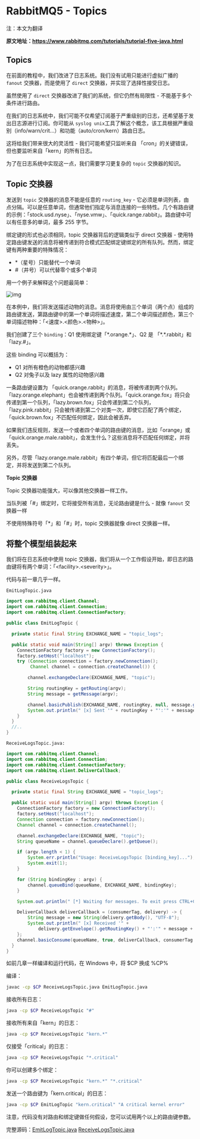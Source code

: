 # RabbitMQ5 - Topics

注：本文为翻译

**原文地址：https://www.rabbitmq.com/tutorials/tutorial-five-java.html**

## Topics

在前面的教程中，我们改进了日志系统。我们没有试用只能进行虚拟广播的 `fanout` 交换器，而是使用了 `direct` 交换器，并实现了选择性接受日志。

虽然使用了 `direct` 交换器改进了我们的系统，但它仍然有局限性 - 不能基于多个条件进行路由。

在我们的日志系统中，我们可能不仅希望订阅基于严重级别的日志，还希望基于发出日志源进行订阅。你可能从 `syslog unix`工具了解这个概念，该工具根据严重级别（info/warn/crit...）和功能（auto/cron/kern）路由日志。

这将给我们带来很大的灵活性 - 我们可能希望只监听来自 「cron」的关键错误，但也要监听来自「kern」的所有日志。

为了在日志系统中实现这一点，我们需要学习更复杂的 `topic` 交换器的知识。

## Topic 交换器

发送到 `topic` 交换器的消息不能是任意的 `routing_key` - 它必须是单词列表，由点分隔。可以是任意单词，但通常他们指定与消息连接的一些特性。几个有路由键的示例：「stock.usd.nyse」、「nyse.vmw」、「quick.range.rabbit」。路由键中可以有任意多的单词，最多 255 字节。

绑定键的形式也必须相同，topic 交换器背后的逻辑类似于 direct 交换器 - 使用特定路由键发送的消息将被传递到符合模式匹配绑定键绑定的所有队列。然而，绑定键有两种重要的特殊情况：

- *（星号）只能替代一个单词
- \#（井号）可以代替零个或多个单词

用一个例子来解释这个问题最简单：

![img](https://www.rabbitmq.com/img/tutorials/python-five.png)

在本例中，我们将发送描述动物的消息。消息将使用由三个单词（两个点）组成的路由键发送，第路由键中的第一个单词将描述速度，第二个单词描述颜色，第三个单词描述物种：「<速度>.<颜色>.<物种>」。

我们创建了三个 `binding`：Q1  使用绑定键「\*.orange.\*」、Q2 是 「\*.\*.rabbit」和 「lazy.\#」。

这些 binding 可以概括为：

- Q1 对所有橙色的动物都感兴趣
- Q2 对兔子以及 lazy 属性的动物感兴趣

一条路由键设置为 「quick.orange.rabbit」的消息，将被传递到两个队列。「lazy.orange.elephant」也会被传递到两个队列。「quick.orange.fox」将只会传递到第一个队列，「lazy.brown.fox」只会传递到第二个队列，「lazy.pink.rabbit」只会被传递到第二个对类一次，即使它匹配了两个绑定，「quick.brown.fox」不匹配任何绑定，因此会被丢弃。

如果我们违反规则，发送一个或者四个单词的路由键的消息，比如「orange」或「quick.orange.male.rabbit」，会发生什么？这些消息将不匹配任何绑定，并将丢失。

另外，尽管「lazy.orange.male.rabbit」有四个单词，但它将匹配最后一个绑定，并将发送到第二个队列。

**Topic 交换器**

Topic 交换器功能强大，可以像其他交换器一样工作。

当队列被「\#」绑定时，它将接受所有消息，无论路由键是什么 - 就像 `fanout` 交换器一样

不使用特殊符号「\*」和「\#」时，topic 交换器就像 direct 交换器一样。



## 将整个模型组装起来

我们将在日志系统中使用 topic 交换器，我们将从一个工作假设开始，即日志的路由键将有两个单词：「\<facility\>.\<severity\>」。

代码与前一章几乎一样。

`EmitLogTopic.java`

```java
import com.rabbitmq.client.Channel;
import com.rabbitmq.client.Connection;
import com.rabbitmq.client.ConnectionFactory;

public class EmitLogTopic {

  private static final String EXCHANGE_NAME = "topic_logs";

  public static void main(String[] argv) throws Exception {
    ConnectionFactory factory = new ConnectionFactory();
    factory.setHost("localhost");
    try (Connection connection = factory.newConnection();
         Channel channel = connection.createChannel()) {

        channel.exchangeDeclare(EXCHANGE_NAME, "topic");

        String routingKey = getRouting(argv);
        String message = getMessage(argv);

        channel.basicPublish(EXCHANGE_NAME, routingKey, null, message.getBytes("UTF-8"));
        System.out.println(" [x] Sent '" + routingKey + "':'" + message + "'");
    }
  }
  //..
}
```



`ReceiveLogsTopic.java:`

```java
import com.rabbitmq.client.Channel;
import com.rabbitmq.client.Connection;
import com.rabbitmq.client.ConnectionFactory;
import com.rabbitmq.client.DeliverCallback;

public class ReceiveLogsTopic {

  private static final String EXCHANGE_NAME = "topic_logs";

  public static void main(String[] argv) throws Exception {
    ConnectionFactory factory = new ConnectionFactory();
    factory.setHost("localhost");
    Connection connection = factory.newConnection();
    Channel channel = connection.createChannel();

    channel.exchangeDeclare(EXCHANGE_NAME, "topic");
    String queueName = channel.queueDeclare().getQueue();

    if (argv.length < 1) {
        System.err.println("Usage: ReceiveLogsTopic [binding_key]...");
        System.exit(1);
    }

    for (String bindingKey : argv) {
        channel.queueBind(queueName, EXCHANGE_NAME, bindingKey);
    }

    System.out.println(" [*] Waiting for messages. To exit press CTRL+C");

    DeliverCallback deliverCallback = (consumerTag, delivery) -> {
        String message = new String(delivery.getBody(), "UTF-8");
        System.out.println(" [x] Received '" +
            delivery.getEnvelope().getRoutingKey() + "':'" + message + "'");
    };
    channel.basicConsume(queueName, true, deliverCallback, consumerTag -> { });
  }
}
```

如前几章一样编译和运行代码，在 Windows 中，将 $CP 换成 %CP%

编译：

```bash
javac -cp $CP ReceiveLogsTopic.java EmitLogTopic.java
```

接收所有日志：

```bash
java -cp $CP ReceiveLogsTopic "#"
```

接收所有来自「kern」的日志：

```bash
java -cp $CP ReceiveLogsTopic "kern.*"
```

仅接受「critical」的日志：

```bash
java -cp $CP ReceiveLogsTopic "*.critical"
```

你可以创建多个绑定：

```bash
java -cp $CP ReceiveLogsTopic "kern.*" "*.critical"
```

发送一个路由键为「kern.critical」的日志：

```bash
java -cp $CP EmitLogTopic "kern.critical" "A critical kernel error"
```

注意，代码没有对路由和绑定键做任何假设，您可以试用两个以上的路由键参数。

完整源码：[EmitLogTopic.java](https://github.com/rabbitmq/rabbitmq-tutorials/blob/master/java/EmitLogTopic.java)  [ReceiveLogsTopic.java](https://github.com/rabbitmq/rabbitmq-tutorials/blob/master/java/ReceiveLogsTopic.java)